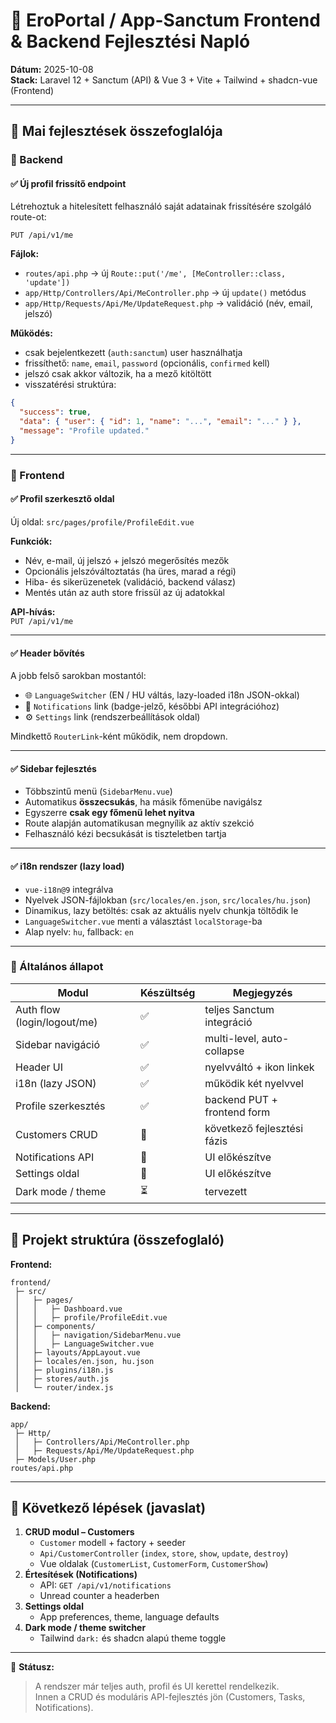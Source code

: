 # 🧭 EroPortal / App-Sanctum Frontend & Backend Fejlesztési Napló
**Dátum:** 2025-10-08  
**Stack:** Laravel 12 + Sanctum (API) & Vue 3 + Vite + Tailwind + shadcn-vue (Frontend)

---

## 📅 Mai fejlesztések összefoglalója

### 🧩 Backend

#### ✅ Új profil frissítő endpoint
Létrehoztuk a hitelesített felhasználó saját adatainak frissítésére szolgáló route-ot:
```
PUT /api/v1/me
```

**Fájlok:**
- `routes/api.php` → új `Route::put('/me', [MeController::class, 'update'])`
- `app/Http/Controllers/Api/MeController.php` → új `update()` metódus  
- `app/Http/Requests/Api/Me/UpdateRequest.php` → validáció (név, email, jelszó)

**Működés:**
- csak bejelentkezett (`auth:sanctum`) user használhatja  
- frissíthető: `name`, `email`, `password` (opcionális, `confirmed` kell)  
- jelszó csak akkor változik, ha a mező kitöltött  
- visszatérési struktúra:
```json
{
  "success": true,
  "data": { "user": { "id": 1, "name": "...", "email": "..." } },
  "message": "Profile updated."
}
```

---

### 🎨 Frontend

#### ✅ Profil szerkesztő oldal
Új oldal: `src/pages/profile/ProfileEdit.vue`

**Funkciók:**
- Név, e-mail, új jelszó + jelszó megerősítés mezők  
- Opcionális jelszóváltoztatás (ha üres, marad a régi)  
- Hiba- és sikerüzenetek (validáció, backend válasz)  
- Mentés után az auth store frissül az új adatokkal

**API-hívás:**  
`PUT /api/v1/me`

---

#### ✅ Header bővítés
A jobb felső sarokban mostantól:
- 🌐 `LanguageSwitcher` (EN / HU váltás, lazy-loaded i18n JSON-okkal)
- 🔔 `Notifications` link (badge-jelző, későbbi API integrációhoz)
- ⚙️ `Settings` link (rendszerbeállítások oldal)

Mindkettő `RouterLink`-ként működik, nem dropdown.

---

#### ✅ Sidebar fejlesztés
- Többszintű menü (`SidebarMenu.vue`)
- Automatikus **összecsukás**, ha másik főmenübe navigálsz  
- Egyszerre **csak egy főmenü lehet nyitva**
- Route alapján automatikusan megnyílik az aktív szekció  
- Felhasználó kézi becsukását is tiszteletben tartja  

---

#### ✅ i18n rendszer (lazy load)
- `vue-i18n@9` integrálva  
- Nyelvek JSON-fájlokban (`src/locales/en.json`, `src/locales/hu.json`)  
- Dinamikus, lazy betöltés: csak az aktuális nyelv chunkja töltődik le  
- `LanguageSwitcher.vue` menti a választást `localStorage`-ba  
- Alap nyelv: `hu`, fallback: `en`

---

### 💾 Általános állapot

| Modul | Készültség | Megjegyzés |
|--------|-------------|------------|
| Auth flow (login/logout/me) | ✅ | teljes Sanctum integráció |
| Sidebar navigáció | ✅ | multi-level, auto-collapse |
| Header UI | ✅ | nyelvváltó + ikon linkek |
| i18n (lazy JSON) | ✅ | működik két nyelvvel |
| Profile szerkesztés | ✅ | backend PUT + frontend form |
| Customers CRUD | 🚧 | következő fejlesztési fázis |
| Notifications API | 🚧 | UI előkészítve |
| Settings oldal | 🚧 | UI előkészítve |
| Dark mode / theme | ⏳ | tervezett |

---

## 🧰 Projekt struktúra (összefoglaló)

**Frontend:**  
```
frontend/
 ├─ src/
 │   ├─ pages/
 │   │   ├─ Dashboard.vue
 │   │   ├─ profile/ProfileEdit.vue
 │   ├─ components/
 │   │   ├─ navigation/SidebarMenu.vue
 │   │   ├─ LanguageSwitcher.vue
 │   ├─ layouts/AppLayout.vue
 │   ├─ locales/en.json, hu.json
 │   ├─ plugins/i18n.js
 │   ├─ stores/auth.js
 │   └─ router/index.js
```

**Backend:**  
```
app/
 ├─ Http/
 │   ├─ Controllers/Api/MeController.php
 │   ├─ Requests/Api/Me/UpdateRequest.php
 ├─ Models/User.php
routes/api.php
```

---

## 🚀 Következő lépések (javaslat)

1. **CRUD modul – Customers**
   - `Customer` modell + factory + seeder  
   - `Api/CustomerController` (`index`, `store`, `show`, `update`, `destroy`)  
   - Vue oldalak (`CustomerList`, `CustomerForm`, `CustomerShow`)
2. **Értesítések (Notifications)**
   - API: `GET /api/v1/notifications`  
   - Unread counter a headerben
3. **Settings oldal**
   - App preferences, theme, language defaults
4. **Dark mode / theme switcher**
   - Tailwind `dark:` és shadcn alapú theme toggle

---

📘 **Státusz:**  
> A rendszer már teljes auth, profil és UI kerettel rendelkezik.  
> Innen a CRUD és moduláris API-fejlesztés jön (Customers, Tasks, Notifications).
